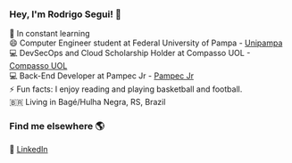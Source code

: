 
### Hey, I'm Rodrigo Segui! 👋

🔭 In constant learning <br>
😄  Computer Engineer student at Federal University of Pampa - [Unipampa](https://unipampa.edu.br/)<br>
💻 DevSecOps and Cloud Scholarship Holder at Compasso UOL - [Compasso UOL](https://compassouol.com/)<br>
💻 Back-End Developer at Pampec Jr - [Pampec Jr](https://pampecjr.com/)<br>
⚡ Fun facts: I enjoy reading and playing basketball and football. <br>
🇧🇷 Living in Bagé/Hulha Negra, RS, Brazil <br>

### Find me elsewhere 🌎

🚀 [LinkedIn](https://www.linkedin.com/in/rodrigoasegui/) <br>

